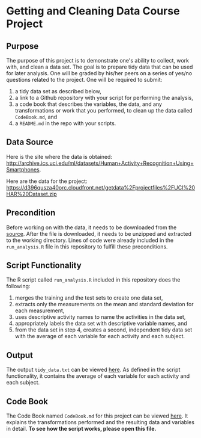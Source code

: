 # Getting and Cleaning Data Course Project

## Purpose

The purpose of this project is to demonstrate one's ability to collect, work with, and clean a data set. The goal is to prepare tidy data that can be used for later analysis. One will be graded by his/her peers on a series of yes/no questions related to the project. One will be required to submit:

1. a tidy data set as described below,
2. a link to a Github repository with your script for performing the analysis,
3. a code book that describes the variables, the data, and any transformations or work that you performed, to clean up the data called ``CodeBook.md``, and
4. a ``README.md`` in the repo with your scripts.

## Data Source

Here is the site where the data is obtained: http://archive.ics.uci.edu/ml/datasets/Human+Activity+Recognition+Using+Smartphones. 

Here are the data for the project: https://d396qusza40orc.cloudfront.net/getdata%2Fprojectfiles%2FUCI%20HAR%20Dataset.zip

## Precondition

Before working on with the data, it needs to be downloaded from the [source](https://d396qusza40orc.cloudfront.net/getdata%2Fprojectfiles%2FUCI%20HAR%20Dataset.zip). After the file is downloaded, it needs to be unzipped and extracted to the working directory. Lines of code were already included in the ``run_analysis.R`` file in this repository to fulfill these preconditions.

## Script Functionality

The R script called ``run_analysis.R`` included in this repository does the following:

1. merges the training and the test sets to create one data set,
2. extracts only the measurements on the mean and standard deviation for each measurement,
3. uses descriptive activity names to name the activities in the data set,
4. appropriately labels the data set with descriptive variable names, and
5. from the data set in step 4, creates a second, independent tidy data set with the average of each variable for each activity and each subject.

## Output

The output ``tidy_data.txt`` can be viewed [here](https://github.com/janreynevado/gettingandcleaningdata/blob/master/tidy_data.txt). As defined in the script functionality, it contains the average of each variable for each activity and each subject.

## Code Book

The Code Book named ``CodeBook.md`` for this project can be viewed [here](https://github.com/janreynevado/gettingandcleaningdata/blob/master/CodeBook.md). It explains the transformations performed and the resulting data and variables in detail. **To see how the script works, please open this file.**
